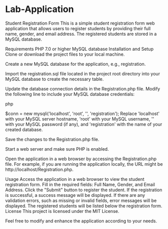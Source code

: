 # Lab-Application
Student Registration Form
This is a simple student registration form web application that allows users to register students by providing their full name, gender, and email address. The registered students are stored in a MySQL database.

Requirements
PHP 7.0 or higher
MySQL database
Installation and Setup
Clone or download the project files to your local machine.

Create a new MySQL database for the application, e.g., registration.

Import the registration.sql file located in the project root directory into your MySQL database to create the necessary table.

Update the database connection details in the Registration.php file. Modify the following line to include your MySQL database credentials:

php

$conn = new mysqli('localhost', 'root', '', 'registration');
Replace 'localhost' with your MySQL server hostname, 'root' with your MySQL username, '' with your MySQL password (if any), and 'registration' with the name of your created database.

Save the changes to the Registration.php file.

Start a web server and make sure PHP is enabled.

Open the application in a web browser by accessing the Registration.php file. For example, if you are running the application locally, the URL might be http://localhost/Registration.php.

Usage
Access the application in a web browser to view the student registration form.
Fill in the required fields: Full Name, Gender, and Email Address.
Click the "Submit" button to register the student.
If the registration is successful, a success message will be displayed.
If there are any validation errors, such as missing or invalid fields, error messages will be displayed.
The registered students will be listed below the registration form.
License
This project is licensed under the MIT License.

Feel free to modify and enhance the application according to your needs.

